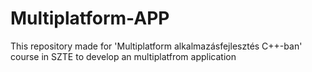 # Multiplatform-APP
This repository made for 'Multiplatform alkalmazásfejlesztés C++-ban' course in SZTE to develop an multiplatfrom application
